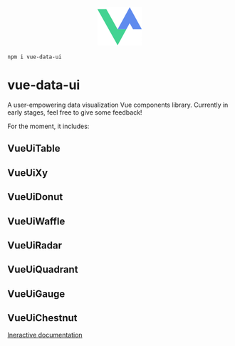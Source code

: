 <p align="center">
    <img src="public/logo.png">
</p>

```
npm i vue-data-ui
```

# vue-data-ui

A user-empowering data visualization Vue components library.
Currently in early stages, feel free to give some feedback!

For the moment, it includes:

## VueUiTable
## VueUiXy
## VueUiDonut
## VueUiWaffle
## VueUiRadar
## VueUiQuadrant
## VueUiGauge
## VueUiChestnut

[Ineractive documentation](https://vue-data-ui.graphieros.com/)
